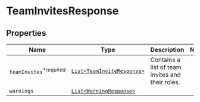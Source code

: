 

# TeamInvitesResponse



## Properties

| Name | Type | Description | Notes |
|------------ | ------------- | ------------- | -------------|
| `teamInvites`<sup>*_required_</sup> | [```List<TeamInviteResponse>```](TeamInviteResponse.md) |  Contains a list of team invites and their roles.  |  |
| `warnings` | [```List<WarningResponse>```](WarningResponse.md) |    |  |



